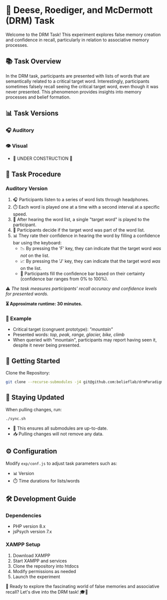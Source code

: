 # 🧠 Deese, Roediger, and McDermott (DRM) Task

Welcome to the DRM Task! This experiment explores false memory creation and confidence in recall, particularly in relation to associative memory processes.

## 📚 Task Overview

In the DRM task, participants are presented with lists of words that are semantically related to a critical target word. Interestingly, participants sometimes falsely recall seeing the critical target word, even though it was never presented. This phenomenon provides insights into memory processes and belief formation.

## 📊 Task Versions

### 🎧 Auditory

### 👁️ Visual 
* 🚧 UNDER CONSTRUCTION 🚧

## 🎯 Task Procedure

### Auditory Version
1. 🎧 Participants listen to a series of word lists through headphones.
2. ⏱️ Each word is played one at a time with a second interval at a specific speed.
3. 🎯 After hearing the word list, a single "target word" is played to the participant.
4. 🤔 Participants decide if the target word was part of the word list.
5. 📊 They rate their confidence in hearing the word by filling a confidence bar using the keyboard:
   * 📉 By pressing the 'F' key, they can indicate that the target word _was_ _not_ on the list. 
   * 📈 By pressing the 'J' key, they can indicate that the target word _was_ on the list. 
   * 🔢 Participants fill the confidence bar based on their certainty (confidence bar ranges from 0% to 100%). 

⚠️ _The task measures participants' recall accuracy and confidence levels for presented words._

**⏳ Approximate runtime: 30 minutes.**

### 🎯 Example

- Critical target (congruent prototype): _"mountain"_
- Presented words: _top, peak, range, glacier, bike, climb_
- When queried with "mountain", participants may report having seen it, despite it never being presented.

## 🚀 Getting Started

Clone the Repository:

```bash
git clone --recurse-submodules -j4 git@github.com:belieflab/drmParadigm.git && cd drmParadigm && git submodule foreach --recursive 'git checkout $(git config -f $toplevel/.gitmodules submodule.$name.branch || echo main)' && git update-index --assume-unchanged exp/conf.js
```

## 🔄 Staying Updated

When pulling changes, run:

```bash
./sync.sh
```

- 🔄 This ensures all submodules are up-to-date.
- 📥 Pulling changes will not remove any data.

## ⚙️ Configuration

Modify `exp/conf.js` to adjust task parameters such as:
- 📊 Version
- ⏱️ Time durations for lists/words

## 🛠 Development Guide

### Dependencies
- PHP version 8.x
- jsPsych version 7.x

### XAMPP Setup
1. Download XAMPP
2. Start XAMPP and services
3. Clone the repository into htdocs
4. Modify permissions as needed
5. Launch the experiment

🧠 Ready to explore the fascinating world of false memories and associative recall? Let's dive into the DRM task! 🎓💭
